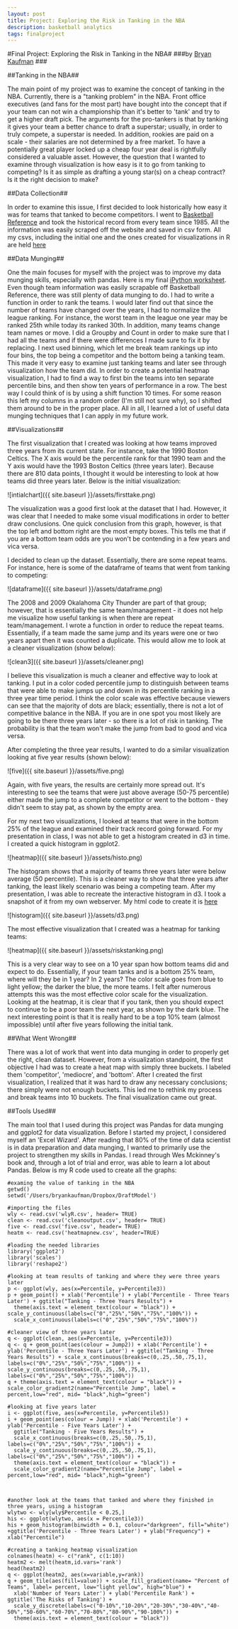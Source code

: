 ```yaml
---
layout: post
title: Project: Exploring the Risk in Tanking in the NBA
description: basketball analytics
tags: finalproject
---
```



#Final Project: Exploring the Risk in Tanking in the NBA#
###by [Bryan Kaufman](http://about.me/bkaufman) ###


##Tanking in the NBA##


The main point of my project was to examine the concept of tanking in the NBA.  Currently, there is a "tanking problem" in the NBA.  Front office executives (and fans for the most part) have bought into the concept that if your team can not win a championship than it's better to 'tank' and try to get a higher draft pick.  The arguments for the pro-tankers is that by tanking it gives your team a better chance to draft a superstar; usually, in order to truly compete, a superstar is needed.  In addition, rookies are paid on a scale - their salaries are not determined by a free market.  To have a potentially great player locked up a cheap four year deal is rightfully considered a valuable asset.  However, the question that I wanted to examine through visualization is how easy is it to go from tanking to competing?  Is it as simple as drafting a young star(s) on a cheap contract?  Is it the right decision to make?  


##Data Collection##


In order to examine this issue, I first decided to look historically how easy it was for teams that tanked to become competitors.  I went to [Basketball Reference](http://www.basketball-reference.com/) and took the historical record from every team since 1985.  All the information was easily scraped off the website and saved in csv form.    All my csvs, including the initial one and the ones created for visualizations in R are held [here](https://www.dropbox.com/sh/jis1cfip6ifssfx/AABcYBc82zxthLhsTcHlApiMa)


##Data Munging##


One the main focuses for myself with the project was to improve my data munging skills, especially with pandas.  Here is my final [iPython worksheet](http://nbviewer.ipython.org/urls/dl.dropbox.com/s/hzpuyr8dnjqw2c6/Project.ipynb).   Even though team information was easily scrapable off Basketball Reference, there was still plenty of data munging to do.  I had to write a function in order to rank the teams.  I would later find out that since the number of teams have changed over the years, I had to normalize the league ranking.  For instance, the worst team in the league one year may be ranked 25th while today its ranked 30th.  In addition, many teams change team names or move.  I did a Groupby and Count in order to make sure that I had all the teams and if there were differences I made sure to fix it by replacing.  I next used binning, which let me break team rankings up into four bins, the top being a competitor and the bottom being a tanking team.  This made it very easy to examine just tanking teams and later see through visualization how the team did.  In order to create a potential heatmap visualization, I had to find a way to first bin the teams into ten separate percentile bins, and then show ten years of performance in a row.  The best way I could think of is by using a shift function 10 times.  For some reason this left my columns in a random order (I'm still not sure why), so I shifted them around to be in the proper place.  All in all, I learned a lot of useful data munging techniques that I can apply in my future work. 


##Visualizations##


The first visualization that I created was looking at how teams improved three years from its current state.  For instance, take the 1990 Boston Celtics.  The X axis would be the percentile rank for that 1990 team and the Y axis would have the 1993 Boston Celtics (three years later).  Because there are 810 data points, I thought it would be interesting to look at how teams did three years later.  Below is the initial visualization:


![intialchart]({{ site.baseurl }}/assets/firsttake.png)


The visualization was a good first look at the dataset that I had.  However, it was clear that I needed to make some visual modifications in order to better draw conclusions.  One quick conclusion from this graph, however, is that the top left and bottom right are the most empty boxes.  This tells me that if you are a bottom team odds are you won't be contending in a few years and vica versa. 

I decided to clean up the dataset.  Essentially, there are some repeat teams.  For instance, here is some of the dataframe of teams that went from tanking to competing:


![dataframe]({{ site.baseurl }}/assets/dataframe.png)


The 2008 and 2009 Okalahoma City Thunder are part of that group;  however, that is essentially the same team/management - it does not help me visualize how useful tanking is when there are repeat team/management.  I wrote a function in order to reduce the repeat teams.  Essentially, if a team made the same jump and its years were one or two years apart then it was counted a duplicate.  This would allow me to look at a cleaner visualization (show below):


![clean3]({{ site.baseurl }}/assets/cleaner.png)


I believe this visualization is much a cleaner and effective way to look at tanking.  I put in a color coded percentile jump to distinguish between teams that were able to make jumps up and down in its percentile ranking in a three year time period.   I think the color scale was effective because viewers can see that the majority of dots are black; essentially, there is not a lot of competitive balance in the NBA.  If you are in one spot you most likely are going to be there three years later - so there is a lot of risk in tanking.  The probability is that the team won't make the jump from bad to good and vica versa.

After completing the three year results, I wanted to do a similar visualization looking at five year results (shown below):


![five]({{ site.baseurl }}/assets/five.png)


Again, with five years, the results are certainly more spread out.  It's interesting to see the teams that were just above average (50-75 percentile) either made the jump to a complete competitor or went to the bottom - they didn't seem to stay pat, as shown by the empty area.

For my next two visualizations, I looked at teams that were in the bottom 25% of the league and examined their track record going forward.  For my presentation in class, I was not able to get a histogram created in d3 in time.  I created a quick histogram in ggplot2.  


![heatmap]({{ site.baseurl }}/assets/histo.png)


The histogram shows that a majority of teams three years later were below average (50 percentile).  This is a cleaner way to show that three years after tanking, the least likely scenario was being a competing team.  After my presentation, I was able to recreate the interactive histogram in d3.  I took a snapshot of it from my own webserver.  My html code to create it is [here](https://github.com/bkaufman/bkaufman.github.com/blob/master/_posts/tanking.htm)


![histogram]({{ site.baseurl }}/assets/d3.png)


The most effective visualization that I created was a heatmap for tanking teams:


![heatmap]({{ site.baseurl }}/assets/riskstanking.png)


 This is a very clear way to see on a 10 year span how bottom teams did and expect to do.  Essentially, if your team tanks and is a bottom 25% team, where will they be in 1 year?  In 2 years?    The color scale goes from blue to light yellow; the darker the blue, the more teams.  I felt after numerous attempts this was the most effective color scale for the visualization. Looking at the heatmap, it is clear that if you tank, then you should expect to continue to be a poor team the next year, as shown by the dark blue. The next interesting point is that it is really hard to be a top 10% team (almost impossible) until after five years following the initial tank.  


##What Went Wrong##


There was a lot of work that went into data munging in order to properly get the right, clean dataset.  However, from a visualization standpoint, the first objective I had was to create a heat map with simply three buckets.  I labeled them 'competitor', 'mediocre', and 'bottom'.  After I created the first visualization, I realized that it was hard to draw any necessary conclusions; there simply were not enough buckets.   This led me to rethink my process and break teams into 10 buckets.  The final visualization came out great. 


##Tools Used##


The main tool that I used during this project was Pandas for data munging and ggplot2 for data visualization.   Before I started my project, I considered myself an 'Excel Wizard'.  After reading that 80% of the time of data scientist is in data preparation and data munging, I wanted to primarily use the project to strengthen my skills in Pandas.  I read through Wes Mckinney's book and, through a lot of trial and error, was able to learn a lot about Pandas.  Below is my R code used to create all the graphs:


```{r chunkLabel}
#examing the value of tanking in the NBA
getwd()
setwd('/Users/bryankaufman/Dropbox/DraftModel')

#importing the files
wly <- read.csv('wlyR.csv', header= TRUE)
clean <- read.csv('cleanoutput.csv', header= TRUE)
five <- read.csv('five.csv', header= TRUE)
heatm <- read.csv('heatmapnew.csv', header=TRUE)

#loading the needed libraries
library('ggplot2')
library('scales')
library('reshape2')

#looking at team results of tanking and where they were three years later
p <- ggplot(wly, aes(x=Percentile, y=Percentile3))
p + geom_point() + xlab('Percentile') + ylab('Percentile - Three Years Later') + ggtitle("Tanking - Three Years Results") +
  theme(axis.text = element_text(colour = "black")) + scale_y_continuous(labels=c("0","25%","50%","75%","100%")) +
  scale_x_continuous(labels=c("0","25%","50%","75%","100%"))

#cleaner view of three years later
q <- ggplot(clean, aes(x=Percentile, y=Percentile3))
q <- q + geom_point(aes(colour = Jump2)) + xlab('Percentile') + ylab('Percentile - Three Years Later') + ggtitle("Tanking - Three Years Results") + scale_x_continuous(breaks=c(0,.25,.50,.75,1), labels=c("0%","25%","50%","75%","100%")) + scale_y_continuous(breaks=c(0,.25,.50,.75,1), labels=c("0%","25%","50%","75%","100%"))
q + theme(axis.text = element_text(colour = "black")) + scale_color_gradient2(name="Percentile Jump", label = percent,low="red", mid= "black",high="green")

#looking at five years later
i <- ggplot(five, aes(x=Percentile, y=Percentile5))
i + geom_point(aes(colour = Jump)) + xlab('Percentile') + ylab('Percentile - Five Years Later') + 
  ggtitle("Tanking - Five Years Results") + 
  scale_x_continuous(breaks=c(0,.25,.50,.75,1), labels=c("0%","25%","50%","75%","100%")) + 
  scale_y_continuous(breaks=c(0,.25,.50,.75,1), labels=c("0%","25%","50%","75%","100%")) +
  theme(axis.text = element_text(colour = "black")) + 
  scale_color_gradient2(name="Percentile Jump", label = percent,low="red", mid= "black",high="green")



#another look at the teams that tanked and where they finished in three years, using a histogram
wlytwo <- wly[wly$Percentile < 0.25,]
his <- ggplot(wlytwo, aes(x = Percentile3))
his + geom_histogram(binwidth = 0.1, colour="darkgreen", fill="white") +ggtitle('Percentile - Three Years Later') + ylab("Frequency") + xlab("Percentile")

#creating a tanking heatmap visualization
colnames(heatm) <- c("rank", c(1:10))
heatm2 <- melt(heatm,id.vars='rank')
head(heatm2)
q <- ggplot(heatm2, aes(x=variable,y=rank))
q + geom_tile(aes(fill=value)) + scale_fill_gradient(name= "Percent of Teams", label= percent, low="light yellow", high="blue") + 
  xlab('Number of Years Later') + ylab('Percentile Rank') + ggtitle('The Risks of Tanking') +
  scale_y_discrete(labels=c("0-10%","10-20%","20-30%","30-40%","40-50%","50-60%","60-70%","70-80%","80-90%","90-100%")) +
  theme(axis.text = element_text(colour = "black"))
```